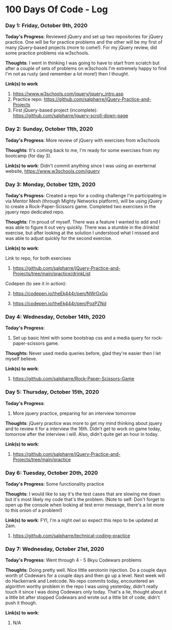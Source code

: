 # 100 Days Of Code - Log

### Day 1: Friday, October 9th, 2020

**Today's Progress**: Reviewed jQuery and set up two repositories for jQuery practice. One will be for practice problems and the other will be my first of many jQuery-based projects (more to come!). For my jQuery review, did some practice problems via w3schools.

**Thoughts**: I went in thinking I was going to have to start from scratch but after a couple of sets of problems on w3schools I'm extremely happy to find I'm not as rusty (and remember a lot more!) then I thought. 

**Link(s) to work**
1. https://www.w3schools.com/jquery/jquery_intro.asp
2. Practice repo: https://github.com/salpharre/jQuery-Practice-and-Projects
3. First jQuery-based project (incomplete): https://github.com/salpharre/jquery-scroll-down-page

### Day 2: Sunday, October 11th, 2020

**Today's Progress**: More review of jQuery with exercises from w3schools

**Thoughts**: It's coming back to me, I'm ready for some exercises from my bootcamp (for day 3).

**Link(s) to work**:
Didn't commit anything since I was using an exerternal website, https://www.w3schools.com/jquery

### Day 3: Monday, October 12th, 2020

**Today's Progress**: Created a repo for a coding challenge I'm participating in via Mentor Mesh (through Mighty Networks platform), will be using jQuery to create a Rock-Paper-Scissors game. Completed two exercises in the jquery repo dedicated repo.

**Thoughts**: I'm proud of myself. There was a feature I wanted to add and I was able to figure it out very quickly. There was a stumble in the drinklist exercise, but after looking at the solution I understood what I missed and was able to adjust quickly for the second exercise.

**Link(s) to work**:

Link to repo, for both exercises
1. https://github.com/salpharre/jQuery-Practice-and-Projects/tree/main/practice/drinkList

Codepen (to see it in action):

2. https://codepen.io/theEk444r/pen/NWrGxGo

3. https://codepen.io/theEk444r/pen/PozPZNd

### Day 4: Wednesday, October 14th, 2020

**Today's Progress**: 
  1. Set up basic html with some bootstrap css and a media query for rock-paper-scissors game. 

**Thoughts**: Never used media queries before, glad they're easier then I let myself believe. 

**Link(s) to work**:
1. https://github.com/salpharre/Rock-Paper-Scissors-Game

### Day 5: Thursday, October 15th, 2020

**Today's Progress**:
1. More jquery practice, preparing for an interview tomorrow

**Thoughts**: jQuery practice was more to get my mind thinking about jquery and to review it for a interview the 16th. Didn't get to work on game today, tomorrow after the interview i will. Also, didn't quite get an hour in today.

**Link(s) to work**: 
1. https://github.com/salpharre/jQuery-Practice-and-Projects/tree/main/practice

### Day 6: Tuesday, October 20th, 2020

**Today's Progress**: Some functionality practice

**Thoughts**: I would like to say it's the test cases that are slowing me down but it's most likely my code that's the problem. (Note to self: Don't forget to open up the console when looking at test error message, there's a lot more to this onion of a problem!)

**Link(s) to work**: FYI, I'm a night owl so expect this repo to be updated at 2am.
1. https://github.com/salpharre/technical-coding-practice

### Day 7: Wednesday, October 21st, 2020

**Today's Progress**: Went through 4 - 5 8kyu Codewars problems

**Thoughts**: Doing pretty well. Nice little serotonin injection. Do a couple days worth of Codewars for a couple days and then go up a level. Next week will do Hackerrank and Leetcode. No repo commits today, encountered an algorithm worthy problem in the repo I was using yesterday, didn't really touch it since I was doing Codewars only today. That's a lie, thought about it a little bit after stopped Codewars and wrote out a little bit of code, didn't push it though.

**Link(s) to work**:
1. N/A
